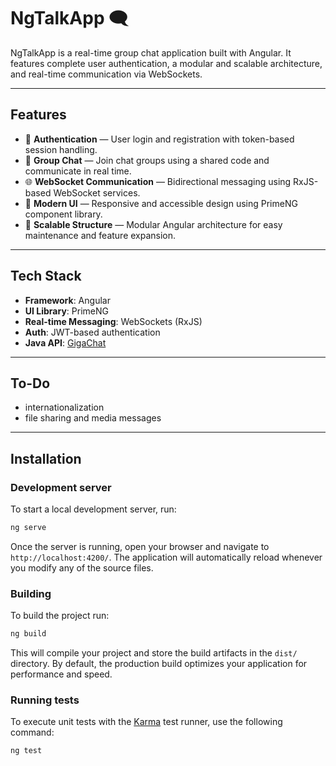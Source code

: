 # NgTalkApp 🗨️

NgTalkApp is a real-time group chat application built with Angular. It features complete user authentication, a modular and scalable architecture, and real-time communication via WebSockets.

---

## Features

- 🔐 **Authentication** — User login and registration with token-based session handling.
- 💬 **Group Chat** — Join chat groups using a shared code and communicate in real time.
- 🌐 **WebSocket Communication** — Bidirectional messaging using RxJS-based WebSocket services.
- 🎨 **Modern UI** — Responsive and accessible design using PrimeNG component library.
- 🧩 **Scalable Structure** — Modular Angular architecture for easy maintenance and feature expansion.

---

## Tech Stack

- **Framework**: Angular
- **UI Library**: PrimeNG
- **Real-time Messaging**: WebSockets (RxJS)
- **Auth**: JWT-based authentication
- **Java API**: [GigaChat](https://github.com/Wojtur28/GigaChat)

---

## To-Do

- internationalization
- file sharing and media messages

---

## Installation

### Development server

To start a local development server, run:

```bash
ng serve
```

Once the server is running, open your browser and navigate to `http://localhost:4200/`. The application will automatically reload whenever you modify any of the source files.

### Building

To build the project run:

```bash
ng build
```

This will compile your project and store the build artifacts in the `dist/` directory. By default, the production build optimizes your application for performance and speed.

### Running tests

To execute unit tests with the [Karma](https://karma-runner.github.io) test runner, use the following command:

```bash
ng test
```

